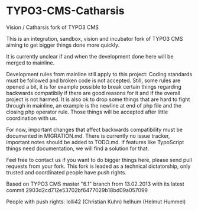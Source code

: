 TYPO3-CMS-Catharsis
===================

Vision / Catharsis fork of TYPO3 CMS

This is an integration, sandbox, vision and incubator fork of TYPO3 CMS aiming to get bigger things done more quickly.

It is currently unclear if and when the development done here will be merged to mainline.

Development rules from mainline still apply to this project: Coding standards must be followed and broken code is not accepted. Still, some rules are opened a bit, it is for example possible to break certain things regarding backwards compatibily if there are good reasons for it and if the overall project is not harmed.
It is also ok to drop some things that are hard to fight through in mainline, an example is the newline at end of php file and the closing php operator rule. Those things will be accepted after little coordination with us.

For now, important changes that affect backwards compatibility must be documented in MIGRATION.md. There is currently no issue tracker, important notes should be added to TODO.md. If features like TypoScript things need documentation, we will find a solution for that.

Feel free to contact us if you want to do bigger things here, please send pull requests from your fork. This fork is leaded as a technical dictatorship, only trusted and coordinated people have push rights.

Based on TYPO3 CMS master "6.1" branch from 13.02.2013 with its latest commit 2903d2cd712e53702bf6477029b18bd09a057099

People with push rights:
lolli42 (Christian Kuhn)
helhum (Helmut Hummel)